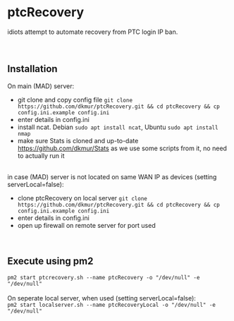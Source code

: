 # ptcRecovery

idiots attempt to automate recovery from PTC login IP ban.<br>
<br>
<br>
## Installation
On main (MAD) server:
- git clone and copy config file `git clone https://github.com/dkmur/ptcRecovery.git && cd ptcRecovery && cp config.ini.example config.ini`<br>
- enter details in config.ini<br>
- install ncat. Debian `sudo apt install ncat`, Ubuntu `sudo apt install nmap`<br>
- make sure Stats is cloned and up-to-date https://github.com/dkmur/Stats as we use some scripts from it, no need to actually run it<br>
<br>
in case (MAD) server is not located on same WAN IP as devices (setting serverLocal=false):<br>

- clone ptcRecovery on local server `git clone https://github.com/dkmur/ptcRecovery.git && cd ptcRecovery && cp config.ini.example config.ini`<br>
- enter details in config.ini<br>
- open up firewall on remote server for port used<br>
<br>

## Execute using pm2

`pm2 start ptcrecovery.sh --name ptcRecovery -o "/dev/null" -e "/dev/null"`<br>
<br>
On seperate local server, when used (setting serverLocal=false):<br>
`pm2 start localserver.sh --name ptcRecoveryLocal -o "/dev/null" -e "/dev/null"`
<br>
